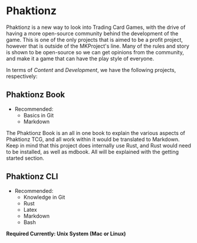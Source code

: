 # Phaktionz
Phaktionz is a new way to look into Trading Card Games, with the drive of having a more open-source community behind the development of the game. 
This is one of the only projects that is aimed to be a profit project, however that is outside of the MKProject's line. Many of the rules and
story is shown to be open-source so we can get opinions from the community, and make it a game that can have the play style of everyone. 

In terms of _Content_ and _Development_, we have the following projects, respectively: 

## Phaktionz Book
  - Recommended: 
    - Basics in Git
    -  Markdown

The Phaktionz Book is an all in one book to explain the various aspects of Phaktionz TCG, and all work within 
it would be translated to Markdown. Keep in mind that this project does internally use Rust, and Rust would need to 
be installed, as well as mdbook. All will be explained with the getting started section.

## Phaktionz CLI 
- Recommended: 
  - Knowledge in Git
  - Rust
  - Latex
  - Markdown
  - Bash  

**Required Currently: Unix System (Mac or Linux)**